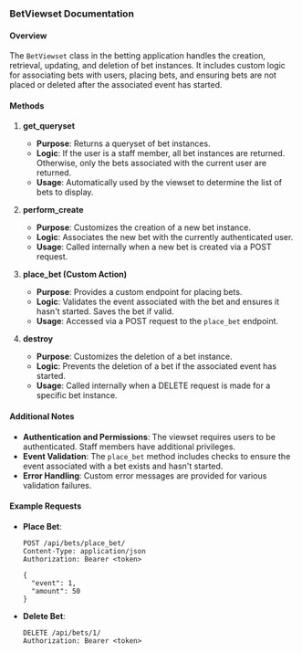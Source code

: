 
### BetViewset Documentation

#### Overview
The `BetViewset` class in the betting application handles the creation, retrieval, updating, and deletion of bet instances. It includes custom logic for associating bets with users, placing bets, and ensuring bets are not placed or deleted after the associated event has started.

#### Methods

1. **get_queryset**
   - **Purpose**: Returns a queryset of bet instances.
   - **Logic**: If the user is a staff member, all bet instances are returned. Otherwise, only the bets associated with the current user are returned.
   - **Usage**: Automatically used by the viewset to determine the list of bets to display.

2. **perform_create**
   - **Purpose**: Customizes the creation of a new bet instance.
   - **Logic**: Associates the new bet with the currently authenticated user.
   - **Usage**: Called internally when a new bet is created via a POST request.

3. **place_bet (Custom Action)**
   - **Purpose**: Provides a custom endpoint for placing bets.
   - **Logic**: Validates the event associated with the bet and ensures it hasn't started. Saves the bet if valid.
   - **Usage**: Accessed via a POST request to the `place_bet` endpoint.

4. **destroy**
   - **Purpose**: Customizes the deletion of a bet instance.
   - **Logic**: Prevents the deletion of a bet if the associated event has started.
   - **Usage**: Called internally when a DELETE request is made for a specific bet instance.

#### Additional Notes
- **Authentication and Permissions**: The viewset requires users to be authenticated. Staff members have additional privileges.
- **Event Validation**: The `place_bet` method includes checks to ensure the event associated with a bet exists and hasn't started.
- **Error Handling**: Custom error messages are provided for various validation failures.

#### Example Requests
- **Place Bet**:
  ```http
  POST /api/bets/place_bet/
  Content-Type: application/json
  Authorization: Bearer <token>

  {
    "event": 1,
    "amount": 50
  }
  ```
- **Delete Bet**:
  ```http
  DELETE /api/bets/1/
  Authorization: Bearer <token>
  ```

